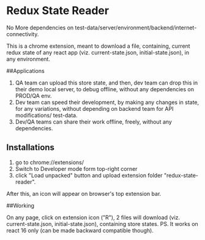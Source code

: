 Redux State Reader
=============================

No More dependencies on test-data/server/environment/backend/internet-connectivity.


This is a chrome extension, meant to download a file, containing, current redux state of any react app  (viz. current-state.json, initial-state.json), in any environment.

##Applications

1) QA team can upload this store state, and then, dev team can drop this in their demo local server, to debug offline, without any dependencies on PROD/QA env.
2) Dev team can speed their development, by making any changes in state, for any variations, without depending on backend team for API modifications/ test-data.
3) Dev/QA teams can share their work offline, freely, without any dependencies. 

## Installations

1) go to chrome://extensions/
2) Switch to Developer mode form top-right corner
3) click "Load unpacked" button and upload extension folder "redux-state-reader".

After this, an icon will appear on browser's top extension bar.

##Working

On any page, click on extension icon ("R"), 2 files will download (viz. current-state.json, initial-state.json), containing store states. 
PS. It works on react 16 only (can be made backward compatible though).

